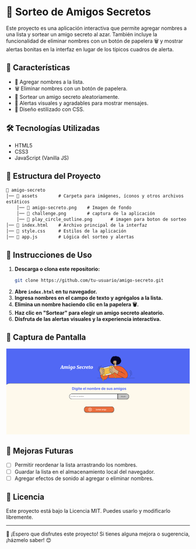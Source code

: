 # 🎉 Sorteo de Amigos Secretos

Este proyecto es una aplicación interactiva que permite agregar nombres a una lista y sortear un amigo secreto al azar. También incluye la funcionalidad de eliminar nombres con un botón de papelera 🗑️ y mostrar alertas bonitas en la interfaz en lugar de los típicos cuadros de alerta.

## 🚀 Características
- 📌 Agregar nombres a la lista.
- 🗑️ Eliminar nombres con un botón de papelera.
- 🎁 Sortear un amigo secreto aleatoriamente.
- 🔔 Alertas visuales y agradables para mostrar mensajes.
- 🎨 Diseño estilizado con CSS.

## 🛠️ Tecnologías Utilizadas
- HTML5
- CSS3
- JavaScript (Vanilla JS)

## 📂 Estructura del Proyecto
```
📁 amigo-secreto
│── 📁 assets        # Carpeta para imágenes, íconos y otros archivos estáticos
    │── 📄 amigo-secreto.png    # Imagen de fondo
    │── 📄 challenge.png        # captura de la aplicación
    │── 📄 play_circle_outline.png       # imagen para boton de sorteo
│── 📄 index.html    # Archivo principal de la interfaz
│── 📄 style.css     # Estilos de la aplicación
│── 📄 app.js        # Lógica del sorteo y alertas
```

## 📜 Instrucciones de Uso
1. **Descarga o clona este repositorio:**
   ```bash
   git clone https://github.com/tu-usuario/amigo-secreto.git
   ```
2. **Abre `index.html` en tu navegador.**
3. **Ingresa nombres en el campo de texto y agrégalos a la lista.**
4. **Elimina un nombre haciendo clic en la papelera 🗑️.**
5. **Haz clic en "Sortear" para elegir un amigo secreto aleatorio.**
6. **Disfruta de las alertas visuales y la experiencia interactiva.**

## 🎨 Captura de Pantalla
![Vista previa de la aplicación](./assets/challenge.png)

## 📌 Mejoras Futuras
- [ ] Permitir reordenar la lista arrastrando los nombres.
- [ ] Guardar la lista en el almacenamiento local del navegador.
- [ ] Agregar efectos de sonido al agregar o eliminar nombres.

## 📄 Licencia
Este proyecto está bajo la Licencia MIT. Puedes usarlo y modificarlo libremente.

---
📌 ¡Espero que disfrutes este proyecto! Si tienes alguna mejora o sugerencia, ¡házmelo saber! 😊